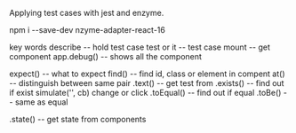 Applying test cases with jest and enzyme.

npm i --save-dev nzyme-adapter-react-16

key words
describe  -- hold test case
test or it -- test case
mount  -- get component
app.debug() -- shows all the component

expect() -- what to expect
find() -- find id, class or element in compent
at()  -- distinguish between same pair
.text() -- get test from
.exists() -- find out if exist
simulate('', cb)  change or click
.toEqual() -- find out if equal
.toBe() -- same as equal

.state() -- get state from components 

